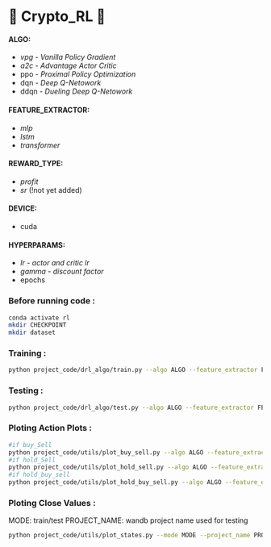 # 🤖 Crypto_RL 🤖

#### ALGO:

* *vpg* - *Vanilla Policy Gradient*
* *a2c* - *Advantage Actor Critic*
* ppo - *Proximal Policy Optimization*
* dqn - *Deep Q-Netowork*
* ddqn - *Dueling Deep Q-Netowork*

#### FEATURE_EXTRACTOR:

* *mlp*
* *lstm*
* *transformer*

#### REWARD_TYPE:

* *profit*
* *sr*  (!not yet added)

#### DEVICE:

* cuda

#### HYPERPARAMS:

* *lr* - *actor and critic lr*
* *gamma* - *discount factor*
* epochs

### **Before running code :**

```bash
conda activate rl
mkdir CHECKPOINT
mkdir dataset
```

### **Training :**

```bash
python project_code/drl_algo/train.py --algo ALGO --feature_extractor FEATURE_EXTRACTOR --reward_type REWARD_TYPE --lr LR --gamma GAMMA --device DEVICE --epochs EPOCH
```

### **Testing :**

```bash
python project_code/drl_algo/test.py --algo ALGO --feature_extractor FEATURE_EXTRACTOR --reward_type REWARD_TYPE --device DEVICE
```

### **Ploting Action Plots :**

```bash
#if buy_Sell
python project_code/utils/plot_buy_sell.py --algo ALGO --feature_extractor FEATURE_EXTRACTOR --reward_type REWARD_TYPE
#if hold_Sell
python project_code/utils/plot_hold_sell.py --algo ALGO --feature_extractor FEATURE_EXTRACTOR --reward_type REWARD_TYPE
#if hold_buy_sell
python project_code/utils/plot_hold_buy_sell.py --algo ALGO --feature_extractor FEATURE_EXTRACTOR --reward_type REWARD_TYPE
```

### **Ploting Close Values :**

MODE: train/test
PROJECT_NAME: wandb project name used for testing

```bash
python project_code/utils/plot_states.py --mode MODE --project_name PROJECT_NAME
```

